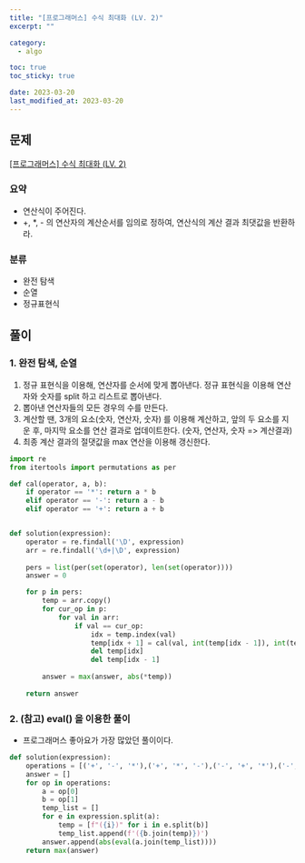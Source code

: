 ```yaml
---
title: "[프로그래머스] 수식 최대화 (LV. 2)"
excerpt: ""

category:
  - algo

toc: true
toc_sticky: true

date: 2023-03-20
last_modified_at: 2023-03-20
---
```


## 문제

[[프로그래머스] 수식 최대화 (LV. 2) ](https://school.programmers.co.kr/learn/courses/30/lessons/67257)

### 요약

- 연산식이 주어진다.
- +, *, - 의 연산자의 계산순서를 임의로 정하여, 연산식의 계산 결과 최댓값을 반환하라.

### 분류

- 완전 탐색
- 순열
- 정규표현식

## 풀이

### 1. 완전 탐색, 순열

1. 정규 표현식을 이용해, 연산자를 순서에 맞게 뽑아낸다. 정규 표현식을 이용해 연산자와 숫자를 split 하고 리스트로 뽑아낸다.
2. 뽑아낸 연산자들의 모든 경우의 수를 만든다.
3. 계산할 땐, 3개의 요소(숫자, 연산자, 숫자) 를 이용해 계산하고, 앞의 두 요소를 지운 후, 마지막 요소를 연산 결과로 업데이트한다. (숫자, 연산자, 숫자 => 계산결과)
4. 최종 계산 결과의 절댓값을 max 연산을 이용해 갱신한다.

```python
import re
from itertools import permutations as per

def cal(operator, a, b):
    if operator == '*': return a * b
    elif operator == '-': return a - b
    elif operator == '+': return a + b


def solution(expression):
    operator = re.findall('\D', expression)
    arr = re.findall('\d+|\D', expression)
    
    pers = list(per(set(operator), len(set(operator))))
    answer = 0

    for p in pers:
        temp = arr.copy()
        for cur_op in p:
            for val in arr:
                if val == cur_op:
                    idx = temp.index(val)
                    temp[idx + 1] = cal(val, int(temp[idx - 1]), int(temp[idx + 1]))
                    del temp[idx]
                    del temp[idx - 1]
                    
        answer = max(answer, abs(*temp))
        
    return answer
```

### 2. (참고) eval() 을 이용한 풀이

- 프로그래머스 좋아요가 가장 많았던 풀이이다.

```python
def solution(expression):
    operations = [('+', '-', '*'),('+', '*', '-'),('-', '+', '*'),('-', '*', '+'),('*', '+', '-'),('*', '-', '+')]
    answer = []
    for op in operations:
        a = op[0]
        b = op[1]
        temp_list = []
        for e in expression.split(a):
            temp = [f"({i})" for i in e.split(b)]
            temp_list.append(f'({b.join(temp)})')
        answer.append(abs(eval(a.join(temp_list))))
    return max(answer)

```